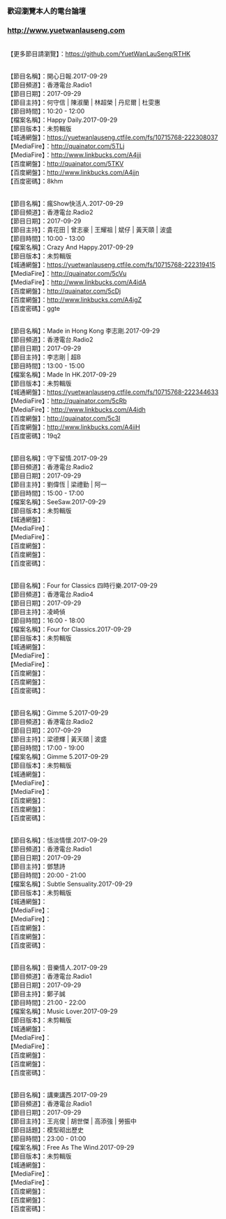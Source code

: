 ### 歡迎瀏覽本人的電台論壇
### http://www.yuetwanlauseng.com

<br>【更多節目請瀏覽】：https://github.com/YuetWanLauSeng/RTHK

<br>【節目名稱】：開心日報.2017-09-29
<br>【節目頻道】：香港電台.Radio1
<br>【節目日期】：2017-09-29
<br>【節目主持】：何守信 | 陳淑蘭 | 林超榮 | 丹尼爾 | 杜雯惠
<br>【節目時間】：10:20 - 12:00
<br>【檔案名稱】：Happy Daily.2017-09-29
<br>【節目版本】：未剪輯版
<br>【城通網盤】：https://yuetwanlauseng.ctfile.com/fs/10715768-222308037
<br>【MediaFire】：http://quainator.com/5TLj
<br>【MediaFire】：http://www.linkbucks.com/A4jji
<br>【百度網盤】：http://quainator.com/5TKV
<br>【百度網盤】：http://www.linkbucks.com/A4jjn
<br>【百度密碼】：8khm

<br>【節目名稱】：瘋Show快活人.2017-09-29
<br>【節目頻道】：香港電台.Radio2
<br>【節目日期】：2017-09-29
<br>【節目主持】：貴花田 | 曾志豪 | 王耀祖 | 斌仔 | 黃天頤 | 波盛
<br>【節目時間】：10:00 - 13:00
<br>【檔案名稱】：Crazy And Happy.2017-09-29
<br>【節目版本】：未剪輯版
<br>【城通網盤】：https://yuetwanlauseng.ctfile.com/fs/10715768-222319415
<br>【MediaFire】：http://quainator.com/5cVu
<br>【MediaFire】：http://www.linkbucks.com/A4idA
<br>【百度網盤】：http://quainator.com/5cDj
<br>【百度網盤】：http://www.linkbucks.com/A4igZ
<br>【百度密碼】：ggte

<br>【節目名稱】：Made in Hong Kong 李志剛.2017-09-29
<br>【節目頻道】：香港電台.Radio2
<br>【節目日期】：2017-09-29
<br>【節目主持】：李志剛 | 超B
<br>【節目時間】：13:00 - 15:00
<br>【檔案名稱】：Made In HK.2017-09-29
<br>【節目版本】：未剪輯版
<br>【城通網盤】：https://yuetwanlauseng.ctfile.com/fs/10715768-222344633
<br>【MediaFire】：http://quainator.com/5cRb
<br>【MediaFire】：http://www.linkbucks.com/A4idh
<br>【百度網盤】：http://quainator.com/5c3I
<br>【百度網盤】：http://www.linkbucks.com/A4iiH
<br>【百度密碼】：19q2

<br>【節目名稱】：守下留情.2017-09-29
<br>【節目頻道】：香港電台.Radio2
<br>【節目日期】：2017-09-29
<br>【節目主持】：劉偉恆 | 梁禮勤 | 阿一
<br>【節目時間】：15:00 - 17:00
<br>【檔案名稱】：SeeSaw.2017-09-29
<br>【節目版本】：未剪輯版
<br>【城通網盤】：
<br>【MediaFire】：
<br>【MediaFire】：
<br>【百度網盤】：
<br>【百度網盤】：
<br>【百度密碼】：

<br>【節目名稱】：Four for Classics 四時行樂.2017-09-29
<br>【節目頻道】：香港電台.Radio4
<br>【節目日期】：2017-09-29
<br>【節目主持】：凌崎偵
<br>【節目時間】：16:00 - 18:00
<br>【檔案名稱】：Four for Classics.2017-09-29
<br>【節目版本】：未剪輯版
<br>【城通網盤】：
<br>【MediaFire】：
<br>【MediaFire】：
<br>【百度網盤】：
<br>【百度網盤】：
<br>【百度密碼】：

<br>【節目名稱】：Gimme 5.2017-09-29
<br>【節目頻道】：香港電台.Radio2
<br>【節目日期】：2017-09-29
<br>【節目主持】：梁德輝 | 黃天頤 | 波盛
<br>【節目時間】：17:00 - 19:00
<br>【檔案名稱】：Gimme 5.2017-09-29
<br>【節目版本】：未剪輯版
<br>【城通網盤】：
<br>【MediaFire】：
<br>【MediaFire】：
<br>【百度網盤】：
<br>【百度網盤】：
<br>【百度密碼】：

<br>【節目名稱】：恬淡情懷.2017-09-29
<br>【節目頻道】：香港電台.Radio1
<br>【節目日期】：2017-09-29
<br>【節目主持】：鄧慧詩
<br>【節目時間】：20:00 - 21:00
<br>【檔案名稱】：Subtle Sensuality.2017-09-29
<br>【節目版本】：未剪輯版
<br>【城通網盤】：
<br>【MediaFire】：
<br>【MediaFire】：
<br>【百度網盤】：
<br>【百度網盤】：
<br>【百度密碼】：

<br>【節目名稱】：音樂情人.2017-09-29
<br>【節目頻道】：香港電台.Radio1
<br>【節目日期】：2017-09-29
<br>【節目主持】：鄭子誠
<br>【節目時間】：21:00 - 22:00
<br>【檔案名稱】：Music Lover.2017-09-29
<br>【節目版本】：未剪輯版
<br>【城通網盤】：
<br>【MediaFire】：
<br>【MediaFire】：
<br>【百度網盤】：
<br>【百度網盤】：
<br>【百度密碼】：

<br>【節目名稱】：講東講西.2017-09-29
<br>【節目頻道】：香港電台.Radio1
<br>【節目日期】：2017-09-29
<br>【節目主持】：王兆俊 | 胡世傑 | 高添強 | 勞振中
<br>【節目話題】：模型砌出歷史
<br>【節目時間】：23:00 - 01:00
<br>【檔案名稱】：Free As The Wind.2017-09-29
<br>【節目版本】：未剪輯版
<br>【城通網盤】：
<br>【MediaFire】：
<br>【MediaFire】：
<br>【百度網盤】：
<br>【百度網盤】：
<br>【百度密碼】：
